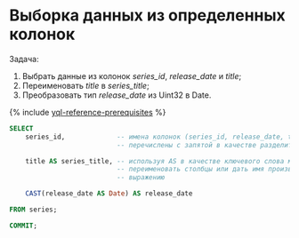 # Выборка данных из определенных колонок

Задача:

1. Выбрать данные из колонок *series_id*, *release_date* и *title*;
2. Переименовать *title* в *series_title*;
3. Преобразовать тип *release_date* из Uint32 в Date.

{% include [yql-reference-prerequisites](../../_includes/yql_tutorial_prerequisites.md) %}

```sql
SELECT
    series_id,             -- имена колонок (series_id, release_date, title)
                           -- перечислены с запятой в качестве разделителя

    title AS series_title, -- используя AS в качестве ключевого слова можно
                           -- переименовать столбцы или дать имя произвольному
                           -- выражению

    CAST(release_date AS Date) AS release_date

FROM series;

COMMIT;
```

